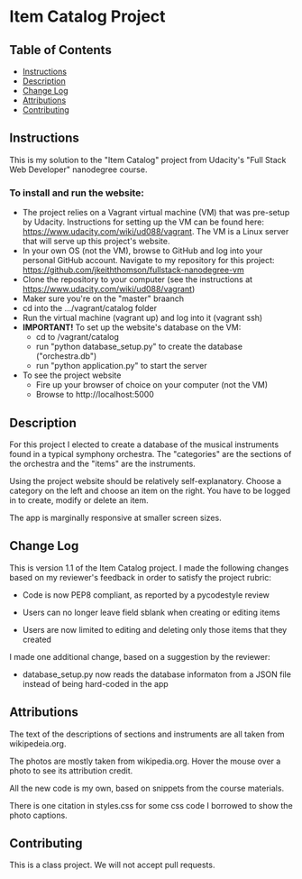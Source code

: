 # Item Catalog Project

## Table of Contents

- [Instructions](#instructions)
- [Description](#description)
- [Change Log](#change-log)
- [Attributions](#attributions)
- [Contributing](#contributing)

## Instructions

This is my solution to the "Item Catalog" project from Udacity's "Full Stack Web Developer" nanodegree course.

### To install and run the website:

- The project relies on a Vagrant virtual machine (VM) that was pre-setup by Udacity. Instructions for setting up the VM can be found here: https://www.udacity.com/wiki/ud088/vagrant. The VM is a Linux server that will serve up this project's website.
- In your own OS (not the VM), browse to GitHub and log into your personal GitHub account. Navigate to my repository for this project: https://github.com/jkeiththomson/fullstack-nanodegree-vm
- Clone the repository to your computer (see the instructions at https://www.udacity.com/wiki/ud088/vagrant)
- Maker sure you're on the "master" braanch
- cd into the .../vagrant/catalog folder
- Run the virtual machine (vagrant up) and log into it (vagrant ssh)
- **IMPORTANT!** To set up the website's database on the VM:
  - cd to /vagrant/catalog
  - run "python database_setup.py" to create the database ("orchestra.db")
  - run "python application.py" to start the server
- To see the project website
  - Fire up your browser of choice on your computer (not the VM)
  - Browse to http://localhost:5000

## Description

For this project I elected to create a database of the musical instruments found in a typical symphony orchestra. The "categories" are the sections of the orchestra and the "items" are the instruments.

Using the project website should be relatively self-explanatory. Choose a category on the left and choose an item on the right. You have to be logged in to create, modify or delete an item.

The app is marginally responsive at smaller screen sizes.

## Change Log

This is version 1.1 of the Item Catalog project. I made the following changes based on my reviewer's feedback in order to satisfy the project rubric:

- Code is now PEP8 compliant, as reported by a pycodestyle review

- Users can no longer leave field sblank when creating or editing items

- Users are now limited to editing and deleting only those items that they created

I made one additional change, based on a suggestion by the reviewer:

- database_setup.py now reads the database informaton from a JSON file instead of being hard-coded in the app

## Attributions

The text of the descriptions of sections and instruments are all taken from wikipedeia.org.

The photos are mostly taken from wikipedia.org. Hover the mouse over a photo to see its attribution credit.

All the new code is my own, based on snippets from the course materials.

There is one citation in styles.css for some css code I borrowed to show the photo captions.

## Contributing

This is a class project. We will not accept pull requests.
